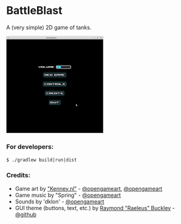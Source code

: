 # BattleBlast

A (very simple) 2D game of tanks. 

![menu image](https://raw.githubusercontent.com/aeter/battleblast/main/readme_resources/menu.png)

### For developers:
```
$ ./gradlew build|run|dist
```

### Credits:
* Game art by ["Kenney.nl"](https://kenney.nl) - [@opengameart](https://opengameart.org/content/top-down-tanks-redux), [@opengameart](https://opengameart.org/content/smoke-particle-assets)
* Game music by "Spring" - [@opengameart](https://opengameart.org/content/victory-victory-victory)
* Sounds by 'dklon' - [@opengameart](https://opengameart.org/users/dklon)
* GUI theme (buttons, text, etc.) by [Raymond "Raeleus" Buckley](https://ray3k.wordpress.com/software/skin-composer-for-libgdx/) - [@github](https://github.com/czyzby/gdx-skins/tree/master/star-soldier)
